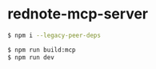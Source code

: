 # rednote-mcp-server

```bash
$ npm i --legacy-peer-deps
```

```bash
$ npm run build:mcp
$ npm run dev
```